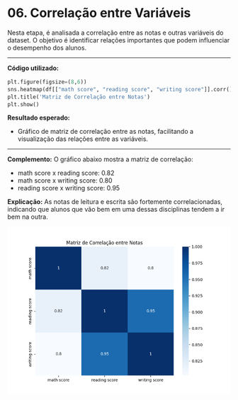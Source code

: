 # 06. Correlação entre Variáveis

Nesta etapa, é analisada a correlação entre as notas e outras variáveis do dataset. O objetivo é identificar relações importantes que podem influenciar o desempenho dos alunos.

---

**Código utilizado:**
```python
plt.figure(figsize=(8,6))
sns.heatmap(df[["math score", "reading score", "writing score"]].corr(), annot=True, cmap='Blues')
plt.title('Matriz de Correlação entre Notas')
plt.show()
```

**Resultado esperado:**
- Gráfico de matriz de correlação entre as notas, facilitando a visualização das relações entre as variáveis.

---

**Complemento:**
O gráfico abaixo mostra a matriz de correlação:
- math score x reading score: 0.82
- math score x writing score: 0.80
- reading score x writing score: 0.95

**Explicação:**
As notas de leitura e escrita são fortemente correlacionadas, indicando que alunos que vão bem em uma dessas disciplinas tendem a ir bem na outra.

![Matriz de Correlação entre Notas](imagens/correlacao_notas.png)